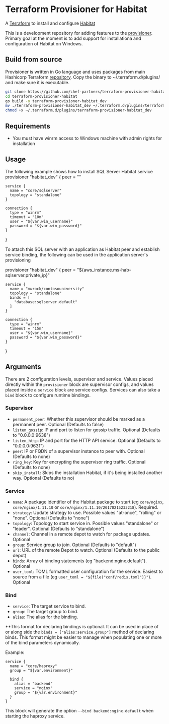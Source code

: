 
# Terraform Provisioner for Habitat
A [Terraform](https://terraform.io) to install and configure [Habitat](https://habitat.sh)

This is a development repository for adding features to the [provisioner](https://github.com/hashicorp/terraform/tree/master/builtin/provisioners/habitat). Primary goal at the moment is to add support for installationa and configuration of Habitat on Windows.

## Build from source
Provisioner is written in Go language and uses packages from main Hashicorp Terraform [repository](). Copy the binary to ~/.terraform.d/plugins/ and make sure it is executable. 

```bash
git clone https://github.com/chef-partners/terraform-provisioner-habitat.git
cd terraform-provisioner-habitat
go build -o terraform-provisioner-habitat_dev
mv ./terraform-provisioner-habitat_dev ~/.terraform.d/plugins/terraform-provisioner-habitat_dev
chmod +x ~/.terraform.d/plugins/terraform-provisioner-habitat_dev
```

## Requirements
* You must have winrm access to Windows machine with admin rights for installation


## Usage
The following example shows how to install SQL Server Habitat service
provisioner "habitat_dev" {
    peer = ""
    
    service {
      name = "core/sqlserver"
      topology = "standalone"
    }
    
    connection {
      type = "winrm"
      timeout = "10m"
      user = "${var.win_username}"
      password = "${var.win_password}"
    }
}

To attach this SQL server with an application as Habitat peer and establish service binding, the following can be used in the application server's provisioning

provisioner "habitat_dev" {
    peer = "${aws_instance.ms-hab-sqlserver.private_ip}"
    
    service {
      name = "mwrock/contosouniversity"
      topology = "standalone"
      binds = [
        "database:sqlserver.default"
      ]
    }

    connection {
      type = "winrm"
      timeout = "15m"
      user = "${var.win_username}"
      password = "${var.win_password}"
    }
  }

## Arguments
There are 2 configuration levels, supervisor and service.  Values placed directly within the `provisioner` block are supervisor configs, and values placed inside a `service` block are service configs.  Services can also take a `bind` block to configure runtime bindings.

### Supervisor
* `permanent_peer`: Whether this supervisor should be marked as a permanent peer. Optional (Defaults to false)
* `listen_gossip`: IP and port to listen for gossip traffic.  Optional (Defaults to "0.0.0.0:9638")
* `listen_http`: IP and port for the HTTP API service.  Optional (Defaults to "0.0.0.0:9631")
* `peer`: IP or FQDN of a supervisor instance to peer with.  Optional (Defaults to none)
* `ring_key`: Key for encrypting the supervisor ring traffic.  Optional (Defaults to none)
* `skip_install`: Skips the installation Habitat, if it's being installed another way.  Optional (Defaults to no)
### Service
* `name`: A package identifier of the Habitat package to start (eg `core/nginx`, `core/nginx/1.11.10` or `core/nginx/1.11.10/20170215233218`).  Required.
* `strategy`: Update strategy to use. Possible values "at-once", "rolling" or "none".  Optional (Defaults to "none")
* `topology`: Topology to start service in.  Possible values "standalone" or "leader".  Optional (Defaults to "standalone")
* `channel`: Channel in a remote depot to watch for package updates.  Optional
* `group`: Service group to join.  Optional (Defaults to "default")
* `url`: URL of the remote Depot to watch.  Optional (Defaults to the public depot)
* `binds`:  Array of binding statements (eg "backend:nginx.default").  Optional
* `user_toml`: TOML formatted user configuration for the service.  Easiest to source from a file (eg `user_toml = "${file("conf/redis.toml")}"`).  Optional

### Bind
* `service`: The target service to bind.
* `group`: The target group to bind.
* `alias`: The alias for the binding.

**This format for declaring bindings is optional.  It can be used in place of or along side the `binds = ["alias:service.group"]` method of declaring binds.  This format might be easier to manage when populating one or more of the bind parameters dynamically.

Example:
```
service {
  name = "core/haproxy"
  group = "${var.environment}"

  bind {
    alias = "backend"
    service = "nginx"
    group = "${var.environment}"
  }
}
```
This block will generate the option `--bind backend:nginx.default` when starting the haproxy service.


